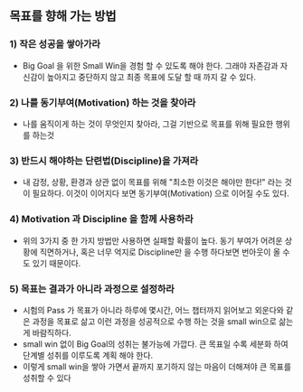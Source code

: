 ## 목표를 향해 가는 방법

### 1) 작은 성공을 쌓아가라
 - Big Goal 을 위한 Small Win을 경험 할 수 있도록 해야 한다. 그래야 자존감과 자신감이 높아지고 중단하지 않고 최종 목표에 도달 할 때 까지 갈 수 있다.

### 2) 나를 동기부여(Motivation) 하는 것을 찾아라
 - 나를 움직이게 하는 것이 무엇인지 찾아라, 그걸 기반으로 목표를 위해 필요한 행위를 하는것

### 3) 반드시 해야하는 단련법(Discipline)을 가져라
 - 내 감정, 상황, 환경과 상관 없이 목표를 위해 "최소한 이것은 해야만 한다!" 라는 것이 필요하다. 이것이 이어지다 보면 동기부여(Motivation) 으로 이어질 수도 있다.

### 4) Motivation 과 Discipline 을 함께 사용하라
* 위의 3가지 중 한 가지 방법만 사용하면 실패할 확률이 높다. 동기 부여가 어려운 상황에 직면하거나, 혹은 너무 억지로 Discipline만 을 수행 하다보면 번아웃이 올 수도 있기 때문이다.

### 5) 목표는 결과가 아니라 과정으로 설정하라
* 시험의 Pass 가 목표가 아니라 하루에 몇시간, 어느 챕터까지 읽어보고 외운다와 같은 과정을 목표로 삶고 이런 과정을 성공적으로 수행 하는 것을 small win으로 삶는게 바람직하다.
* small win 없이 Big Goal의 성취는 불가능에 가깝다. 큰 목표일 수록 세분화 하여 단계별 성취를 이루도록 계획 해야 한다.
* 이렇게 small win을 쌓아 가면서 끝까지 포기하지 않는 마음이 더해져야 큰 목표를 성취할 수 있다
